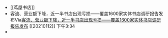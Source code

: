 - [[茑屋书店]]
- 客流、营业额下降，近一半书店出现亏损——覆盖1600家实体书店调研报告发布Via[客流、营业额下降，近一半书店出现亏损——覆盖1600家实体书店调研报告发布](https://mp.weixin.qq.com/s?__biz=MzA5MzIxNTkxMQ==&mid=2652533809&idx=1&sn=ab8e979f9bb3505cc26bfd4ff2d6fd3b&chksm=8b8f99f9bcf810ef7c049856566596da173b824d530afd86152c2e92705e32470d58f11c043c) [[20210112]] 下午3:34
- 
